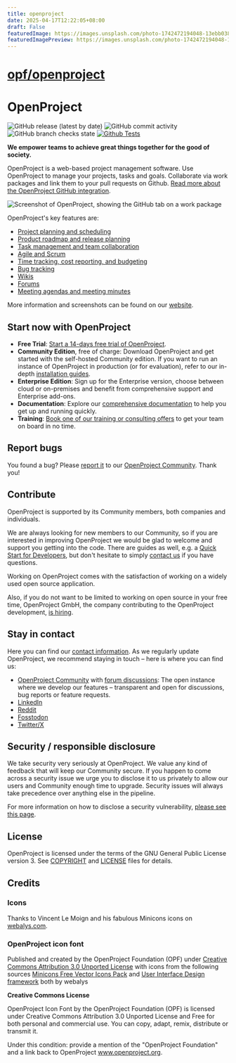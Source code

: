 ```yaml
---
title: openproject
date: 2025-04-17T12:22:05+08:00
draft: False
featuredImage: https://images.unsplash.com/photo-1742472194048-13ebb038a5fc?ixid=M3w0NjAwMjJ8MHwxfHJhbmRvbXx8fHx8fHx8fDE3NDQ4NjM2NzR8&ixlib=rb-4.0.3
featuredImagePreview: https://images.unsplash.com/photo-1742472194048-13ebb038a5fc?ixid=M3w0NjAwMjJ8MHwxfHJhbmRvbXx8fHx8fHx8fDE3NDQ4NjM2NzR8&ixlib=rb-4.0.3
---
```


# [opf/openproject](https://github.com/opf/openproject)

# OpenProject
![GitHub release (latest by date)](https://img.shields.io/github/v/release/opf/openproject)
![GitHub commit activity](https://img.shields.io/github/commit-activity/m/opf/openproject)
![GitHub branch checks state](https://img.shields.io/github/checks-status/opf/openproject/dev)
[![Github Tests](https://github.com/opf/openproject/actions/workflows/test-core.yml/badge.svg?branch=dev)](https://github.com/opf/openproject/actions/workflows/test-core.yml)

**We empower teams to achieve great things together for the good of society.**

OpenProject is a web-based project management software. Use OpenProject to manage your projects, tasks and goals. Collaborate via work packages and link them to your pull requests on Github. [Read more about the OpenProject GitHub integration](https://www.openproject.org/docs/system-admin-guide/integrations/github-integration/).

![Screenshot of OpenProject, showing the GitHub tab on a work package](GitHub-tab-new.png)

OpenProject's key features are:

* [Project planning and scheduling](https://www.openproject.org/collaboration-software-features/#project-planning)
* [Product roadmap and release planning](https://www.openproject.org/collaboration-software-features/#product-management)
* [Task management and team collaboration](https://www.openproject.org/collaboration-software-features/#task-management)
* [Agile and Scrum](https://www.openproject.org/collaboration-software-features/#agile-scrum)
* [Time tracking, cost reporting, and budgeting](https://www.openproject.org/collaboration-software-features/#time-tracking)
* [Bug tracking](https://www.openproject.org/collaboration-software-features/#bug-tracking)
* [Wikis](https://www.openproject.org/docs/user-guide/wysiwyg/)
* [Forums](https://www.openproject.org/docs/user-guide/forums/)
* [Meeting agendas and meeting minutes](https://www.openproject.org/docs/user-guide/meetings/)

More information and screenshots can be found on our [website](https://www.openproject.org).

## Start now with OpenProject

- **Free Trial**: [Start a 14-days free trial of OpenProject](https://start.openproject.com/).
- **Community Edition**, free of charge: Download OpenProject and get started with the self-hosted Community edition. If you want to run an instance of OpenProject in production (or for evaluation), refer to our in-depth [installation guides](https://www.openproject.org/download-and-installation/).
- **Enterprise Edition**: Sign up for the Enterprise version, choose between cloud or on-premises and benefit from comprehensive support and Enterprise add-ons.
- **Documentation**: Explore our [comprehensive documentation](https://www.openproject.org/docs/) to help you get up and running quickly.
- **Training**: [Book one of our training or consulting offers](https://www.openproject.org/training-and-consulting/#training-signup) to get your team on board in no time.

## Report bugs

You found a bug? Please [report it](https://www.openproject.org/docs/development/report-a-bug/) to our [OpenProject Community](https://community.openproject.org/projects/openproject). Thank you!

## Contribute

OpenProject is supported by its Community members, both companies and individuals.

We are always looking for new members to our Community, so if you are interested in improving OpenProject we would be glad to welcome and support you getting into the code. There are guides as well, e.g. a [Quick Start for Developers](https://www.openproject.org/docs/development/development-environment/), but don't hesitate to simply [contact us](https://www.openproject.org/contact) if you have questions.

Working on OpenProject comes with the satisfaction of working on a widely used open source application.

Also, if you do not want to be limited to working on open source in your free time, OpenProject GmbH, the company contributing to the OpenProject development, [is hiring](https://www.openproject.org/career/).


## Stay in contact

Here you can find our [contact information](https://www.openproject.org/contact/). As we regularly update OpenProject, we recommend staying in touch – here is where you can find us:

- [OpenProject Community](https://www.openproject.org/blog/community-instance/) with [forum discussions](https://community.openproject.org/projects/openproject/forums): The open instance where we develop our features – transparent and open for discussions, bug reports or feature requests.
- [LinkedIn](https://www.linkedin.com/company/18706985)
- [Reddit](https://www.reddit.com/r/openproject/)
- [Fosstodon](https://fosstodon.org/@openproject)
- [Twitter/X](https://twitter.com/openproject)

## Security / responsible disclosure

We take security very seriously at OpenProject. We value any kind of feedback that
will keep our Community secure. If you happen to come across a security issue we urge
you to disclose it to us privately to allow our users and Community enough time to
upgrade. Security issues will always take precedence over anything else in the pipeline.

For more information on how to disclose a security vulnerability, [please see this page](docs/security-and-privacy/statement-on-security/README.md).

## License

OpenProject is licensed under the terms of the GNU General Public License version 3.
See [COPYRIGHT](COPYRIGHT) and [LICENSE](LICENSE) files for details.

## Credits

### Icons

Thanks to Vincent Le Moign and his fabulous Minicons icons on [webalys.com](http://www.webalys.com/minicons/icons-free-pack.php).

### OpenProject icon font

Published and created by the OpenProject Foundation (OPF) under [Creative Commons Attribution 3.0 Unported License](http://creativecommons.org/licenses/by/3.0/)
with icons from the following sources
[Minicons Free Vector Icons Pack](http://www.webalys.com/minicons) and
[User Interface Design framework](http://www.webalys.com/design-interface-application-framework.php) both by webalys

**Creative Commons License**

OpenProject Icon Font by the OpenProject Foundation (OPF) is licensed under Creative Commons Attribution 3.0 Unported License
and Free for both personal and commercial use. You can copy, adapt, remix, distribute or transmit it.

Under this condition: provide a mention of the "OpenProject Foundation" and a link back to OpenProject www.openproject.org.
